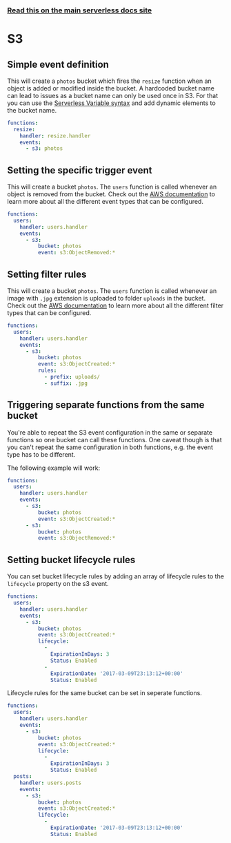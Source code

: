 <!--
title: Serverless Framework - AWS Lambda Events - S3
menuText: S3
menuOrder: 3
description:  Setting up AWS S3 Events with AWS Lambda via the Serverless Framework
layout: Doc
-->

<!-- DOCS-SITE-LINK:START automatically generated  -->
### [Read this on the main serverless docs site](https://www.serverless.com/framework/docs/providers/aws/events/s3)
<!-- DOCS-SITE-LINK:END -->

# S3

## Simple event definition

This will create a `photos` bucket which fires the `resize` function when an object is added or modified inside the bucket. A hardcoded bucket name can lead to issues as a bucket name can only be used once in S3. For that you can use the [Serverless Variable syntax](../guide/variables.md) and add dynamic elements to the bucket name.

```yaml
functions:
  resize:
    handler: resize.handler
    events:
      - s3: photos
```

## Setting the specific trigger event

This will create a bucket `photos`. The `users` function is called whenever an object is removed from the bucket. Check out the [AWS documentation](http://docs.aws.amazon.com/AmazonS3/latest/dev/NotificationHowTo.html#notification-how-to-event-types-and-destinations) to learn more about all the different event types that can be configured.

```yaml
functions:
  users:
    handler: users.handler
    events:
      - s3:
          bucket: photos
          event: s3:ObjectRemoved:*
```

## Setting filter rules

This will create a bucket `photos`. The `users` function is called whenever an image with `.jpg` extension is uploaded to folder `uploads` in the bucket. Check out the [AWS documentation](http://docs.aws.amazon.com/AmazonS3/latest/dev/NotificationHowTo.html#notification-how-to-filtering) to learn more about all the different filter types that can be configured.

```yaml
functions:
  users:
    handler: users.handler
    events:
      - s3:
          bucket: photos
          event: s3:ObjectCreated:*
          rules:
            - prefix: uploads/
            - suffix: .jpg
```

## Triggering separate functions from the same bucket

You're able to repeat the S3 event configuration in the same or separate functions so one bucket can call these functions. One caveat though is that you can't repeat the same configuration in both functions, e.g. the event type has to be different.

The following example will work:

```yaml
functions:
  users:
    handler: users.handler
    events:
      - s3:
          bucket: photos
          event: s3:ObjectCreated:*
      - s3:
          bucket: photos
          event: s3:ObjectRemoved:*
```

## Setting bucket lifecycle rules

You can set bucket lifecycle rules by adding an array of lifecycle rules to the `lifecycle` property on the s3 event.

```yaml
functions:
  users:
    handler: users.handler
    events:
      - s3:
          bucket: photos
          event: s3:ObjectCreated:*
          lifecycle:
            -
              ExpirationInDays: 3
              Status: Enabled
            -
              ExpirationDate: '2017-03-09T23:13:12+00:00'
              Status: Enabled
```

Lifecycle rules for the same bucket can be set in seperate functions.

```yaml
functions:
  users:
    handler: users.handler
    events:
      - s3:
          bucket: photos
          event: s3:ObjectCreated:*
          lifecycle:
            -
              ExpirationInDays: 3
              Status: Enabled
  posts:
    handler: users.posts
    events:
      - s3:
          bucket: photos
          event: s3:ObjectCreated:*
          lifecycle:
            -
              ExpirationDate: '2017-03-09T23:13:12+00:00'
              Status: Enabled
```
